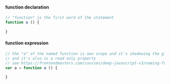 #### function declaration
```js
// "function" is the first word of the statement
function a () {
    
}
```

#### function expression
```js
// the "a" of the named function is own scope and it's shadowing the global "a"
// and it's also is a read only property 
// see https://frontendmasters.com/courses/deep-javascript-v3/naming-function-expressions/
var a = function a () {
    
}
```